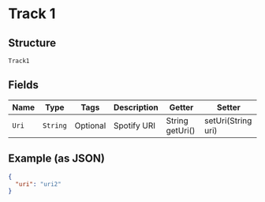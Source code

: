 
# Track 1

## Structure

`Track1`

## Fields

| Name | Type | Tags | Description | Getter | Setter |
|  --- | --- | --- | --- | --- | --- |
| `Uri` | `String` | Optional | Spotify URI | String getUri() | setUri(String uri) |

## Example (as JSON)

```json
{
  "uri": "uri2"
}
```

